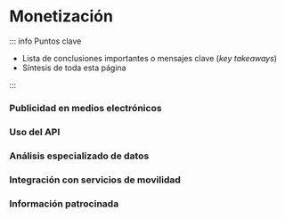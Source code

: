 # Monetización

::: info Puntos clave

- Lista de conclusiones importantes o mensajes clave (_key takeaways_)
- Síntesis de toda esta página

:::

### Publicidad en medios electrónicos

### Uso del API

### Análisis especializado de datos

### Integración con servicios de movilidad

### Información patrocinada
